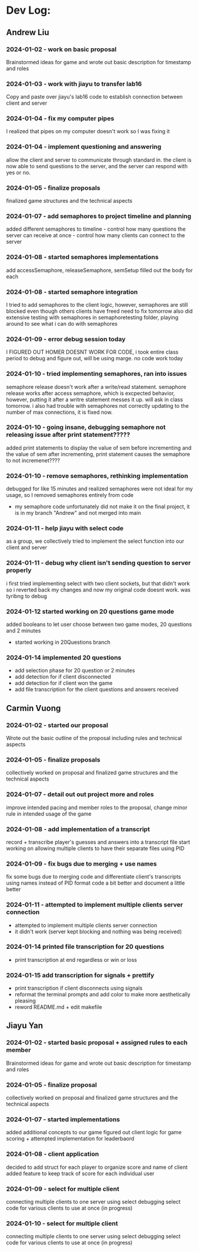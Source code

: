 # Dev Log:

## Andrew Liu

### 2024-01-02 - work on basic proposal
Brainstormed ideas for game and wrote out basic description for timestamp and roles

### 2024-01-03 - work with jiayu to transfer lab16
Copy and paste over jiayu's lab16 code to establish connection between client and server

### 2024-01-04 - fix my computer pipes
I realized that pipes on my computer doesn't work so I was fixing it

### 2024-01-04 - implement questioning and answering
allow the client and server to communicate through standard in. the client is now able to send questions to the server, and the server can respond with yes or no.

### 2024-01-05 - finalize proposals
finalized game structures and the technical aspects

### 2024-01-07 - add semaphores to project timeline and planning
added different semaphores to timeline
    - control how many questions the server can receive at once
    - control how many clients can connect to the server

### 2024-01-08 - started semaphores implementations
add accessSemaphore, releaseSemaphore, semSetup
filled out the body for each 

### 2024-01-08 - started semaphore integration
I tried to add semaphores to the client logic, however, semaphores are still blocked even though others clients have freed
need to fix tomorrow
also did extensive testing with semaphores in semaphoretesting folder, playing around to see what i can do with semaphores

### 2024-01-09 - error debug session today
I FIGURED OUT HOMER DOESNT WORK FOR CODE, i took entire class period to debug and figure out, will be using marge. no code work today

### 2024-01-10 - tried implementing semaphores, ran into issues
semaphore release doesn't work after a write/read statement. semaphore release works after access semaphore, which is excpected behavior, however, putting it after a writre statement messes it up. will ask in class tomorrow. i also had trouble with semaphores not correctly updating to the number of max connections, it is fixed now.

### 2024-01-10 - going insane, debugging semaphore not releasing issue after print statement?????

added print statements to display the value of sem before incrementing and the value of sem after incrementing, print statement causes the semaphore to not incremenet????

### 2024-01-10 - remove semaphores, rethinking implementation

debugged for like 15 minutes and realized semaphores were not ideal for my usage, so I removed semaphores entirely from code
- my semaphore code unfortunately did not make it on the final project, it is in my branch "Andrew" and not merged into main
### 2024-01-11 - help jiayu with select code

as a group, we collectively tried to implement the select function into our client and server

### 2024-01-11 - debug why client isn't sending question to server properly

i first tried implementing select with two client sockets, but that didn't work so i reverted back my changes and now my original code doesnt work. was tyribng to debug

### 2024-01-12 started working on 20 questions game mode

added booleans to let user choose between two game modes, 20 questions and 2 minutes
- started working in 20Questions branch

### 2024-01-14 implemented 20 questions
- add selection phase for 20 question or 2 minutes
- add detection for if client disconnected
- add detection for if client won the game
- add file transcription for the client questions and answers received

## Carmin Vuong

### 2024-01-02 - started our proposal
Wrote out the basic outline of the proposal including rules and technical aspects

### 2024-01-05 - finalize proposals
collectively worked on proposal and finalized game structures and the technical aspects

### 2024-01-07 - detail out out project more and roles
improve intended pacing and member roles to the proposal, change minor rule in intended usage of the game

### 2024-01-08 - add implementation of a transcript
record + transcribe player's guesses and answers into a transcript file
start working on allowing multiple clients to have their separate files using PID

### 2024-01-09 - fix bugs due to merging + use names
fix some bugs due to merging code and differentiate client's transcripts using names instead of PID
format code a bit better and document a little better

### 2024-01-11 - attempted to implement multiple clients server connection
- attempted to implement multiple clients server connection
- it didn't work (server kept blocking and nothing was being received)

### 2024-01-14 printed file transcription for 20 questions
- print transcription at end regardless or win or loss

### 2024-01-15 add transcription for signals + prettify
- print transcription if client disconnects using signals
- reformat the terminal prompts and add color to make more aesthetically pleasing
- reword README.md + edit makefile

## Jiayu Yan

### 2024-01-02 - started basic proposal + assigned rules to each member
Brainstormed ideas for game and wrote out basic description for timestamp and roles

### 2024-01-05 - finalize proposal
collectively worked on proposal and finalized game structures and the technical aspects

### 2024-01-07 - started implementations
added additional concepts to our game
figured out client logic for game scoring + attempted implementation for leaderbaord

### 2024-01-08 - client application
decided to add struct for each player to organize score and name of client
added feature to keep track of score for each individual user

### 2024-01-09 - select for multiple client
connecting multiple clients to one server using select
debugging select code for various clients to use at once (in progress)

### 2024-01-10 - select for multiple client
connecting multiple clients to one server using select
debugging select code for various clients to use at once (in progress)
